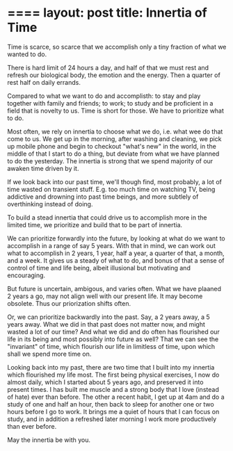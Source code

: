 ====
layout: post
title: Innertia of Time
====

Time is scarce, so scarce that we accomplish only a tiny fraction of what we
wanted to do.

There is hard limit of 24 hours a day, and half of that we must rest and refresh
our biological body, the emotion and the energy. Then a quarter of rest half on
daily errands.

Compared to what we want to do and accomplisth: to stay and play together with
family and friends; to work; to study and be proficient in a field that is
novelty to us. Time is short for those. We have to prioritize what to do.

Most often, we rely on innertia to choose what we do, i.e. what wee do that come
to us. We get up in the morning, after washing and cleaning, we pick up mobile
phone and begin to checkout "what's new" in the world, in the middle of that I
start to do a thing, but deviate from what we have planned to do the yesterday.
The innertia is strong that we spend majority of our awaken time driven by it.

If we look back into our past time, we'll though find, most probably, a lot of
time wasted on transient stuff. E.g. too much time on watching TV, being
addictive and drowning into past time beings, and more subtlely of overthinking
instead of doing.

To build a stead innertia that could drive us to accomplish more in the limited
time, we prioritize and build that to be part of innertia.

We can prioritize forwardly into the future, by looking at what do we want to
accomplish in a range of say 5 years. With that in mind, we can work out what to
accomplish in 2 years, 1 year, half a year, a quarter of that, a month, and a
week. It gives us a steady of what to do, and bonus of that a sense of control
of time and life being, albeit illusional but motivating and encouraging.

But future is uncertain, ambigous, and varies often. What we have plaaned 2
years a go, may not align well with our present life. It may become obsolete.
Thus our priorization shifts often.

Or, we can prioritize backwardly into the past. Say, a 2 years away, a 5 years
away. What we did in that past does not matter now, and might wasted a lot of
our time? And what we did and do often has flourished our life in its being and
most possibly into future as well? That we can see the "invariant" of time,
which flourish our life in limitless of time, upon which shall we spend more
time on.

Looking back into my past, there are two time that I built into my innertia
which flourished my life most. The first being physical exercises, I now do
almost daily, which I started about 5 years ago, and preserved it into present
times. I has built me muscle and a strong body that I love (instead of hate)
ever than before. The other a recent habit, I get up at 4am and do a study of
one and half an hour, then back to sleep for another one or two hours before I
go to work. It brings me a quiet of hours that I can focus on study, and in
addition a refreshed later morning I work more productively than ever before.

May the innertia be with you.
